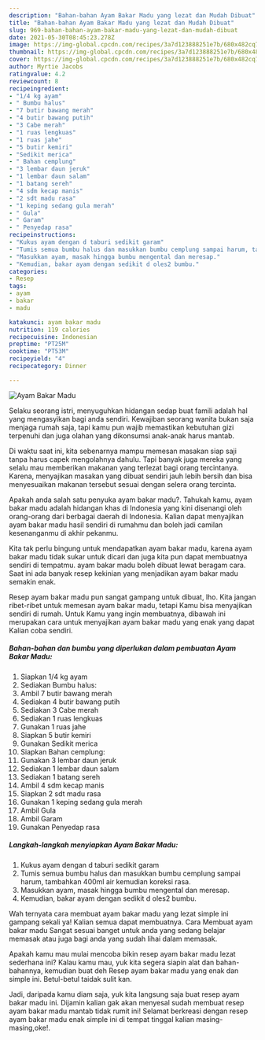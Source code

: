 ```yaml
---
description: "Bahan-bahan Ayam Bakar Madu yang lezat dan Mudah Dibuat"
title: "Bahan-bahan Ayam Bakar Madu yang lezat dan Mudah Dibuat"
slug: 969-bahan-bahan-ayam-bakar-madu-yang-lezat-dan-mudah-dibuat
date: 2021-05-30T08:45:23.278Z
image: https://img-global.cpcdn.com/recipes/3a7d123888251e7b/680x482cq70/ayam-bakar-madu-foto-resep-utama.jpg
thumbnail: https://img-global.cpcdn.com/recipes/3a7d123888251e7b/680x482cq70/ayam-bakar-madu-foto-resep-utama.jpg
cover: https://img-global.cpcdn.com/recipes/3a7d123888251e7b/680x482cq70/ayam-bakar-madu-foto-resep-utama.jpg
author: Myrtie Jacobs
ratingvalue: 4.2
reviewcount: 8
recipeingredient:
- "1/4 kg ayam"
- " Bumbu halus"
- "7 butir bawang merah"
- "4 butir bawang putih"
- "3 Cabe merah"
- "1 ruas lengkuas"
- "1 ruas jahe"
- "5 butir kemiri"
- "Sedikit merica"
- " Bahan cemplung"
- "3 lembar daun jeruk"
- "1 lembar daun salam"
- "1 batang sereh"
- "4 sdm kecap manis"
- "2 sdt madu rasa"
- "1 keping sedang gula merah"
- " Gula"
- " Garam"
- " Penyedap rasa"
recipeinstructions:
- "Kukus ayam dengan d taburi sedikit garam"
- "Tumis semua bumbu halus dan masukkan bumbu cemplung sampai harum, tambahkan 400ml air kemudian koreksi rasa."
- "Masukkan ayam, masak hingga bumbu mengental dan meresap."
- "Kemudian, bakar ayam dengan sedikit d oles2 bumbu."
categories:
- Resep
tags:
- ayam
- bakar
- madu

katakunci: ayam bakar madu 
nutrition: 119 calories
recipecuisine: Indonesian
preptime: "PT25M"
cooktime: "PT53M"
recipeyield: "4"
recipecategory: Dinner

---
```



![Ayam Bakar Madu](https://img-global.cpcdn.com/recipes/3a7d123888251e7b/680x482cq70/ayam-bakar-madu-foto-resep-utama.jpg)

Selaku seorang istri, menyuguhkan hidangan sedap buat famili adalah hal yang mengasyikan bagi anda sendiri. Kewajiban seorang  wanita bukan saja menjaga rumah saja, tapi kamu pun wajib memastikan kebutuhan gizi terpenuhi dan juga olahan yang dikonsumsi anak-anak harus mantab.

Di waktu  saat ini, kita sebenarnya mampu memesan masakan siap saji tanpa harus capek mengolahnya dahulu. Tapi banyak juga mereka yang selalu mau memberikan makanan yang terlezat bagi orang tercintanya. Karena, menyajikan masakan yang dibuat sendiri jauh lebih bersih dan bisa menyesuaikan makanan tersebut sesuai dengan selera orang tercinta. 



Apakah anda salah satu penyuka ayam bakar madu?. Tahukah kamu, ayam bakar madu adalah hidangan khas di Indonesia yang kini disenangi oleh orang-orang dari berbagai daerah di Indonesia. Kalian dapat menyajikan ayam bakar madu hasil sendiri di rumahmu dan boleh jadi camilan kesenanganmu di akhir pekanmu.

Kita tak perlu bingung untuk mendapatkan ayam bakar madu, karena ayam bakar madu tidak sukar untuk dicari dan juga kita pun dapat membuatnya sendiri di tempatmu. ayam bakar madu boleh dibuat lewat beragam cara. Saat ini ada banyak resep kekinian yang menjadikan ayam bakar madu semakin enak.

Resep ayam bakar madu pun sangat gampang untuk dibuat, lho. Kita jangan ribet-ribet untuk memesan ayam bakar madu, tetapi Kamu bisa menyajikan sendiri di rumah. Untuk Kamu yang ingin membuatnya, dibawah ini merupakan cara untuk menyajikan ayam bakar madu yang enak yang dapat Kalian coba sendiri.

<!--inarticleads1-->

##### Bahan-bahan dan bumbu yang diperlukan dalam pembuatan Ayam Bakar Madu:

1. Siapkan 1/4 kg ayam
1. Sediakan  Bumbu halus:
1. Ambil 7 butir bawang merah
1. Sediakan 4 butir bawang putih
1. Sediakan 3 Cabe merah
1. Sediakan 1 ruas lengkuas
1. Gunakan 1 ruas jahe
1. Siapkan 5 butir kemiri
1. Gunakan Sedikit merica
1. Siapkan  Bahan cemplung:
1. Gunakan 3 lembar daun jeruk
1. Sediakan 1 lembar daun salam
1. Sediakan 1 batang sereh
1. Ambil 4 sdm kecap manis
1. Siapkan 2 sdt madu rasa
1. Gunakan 1 keping sedang gula merah
1. Ambil  Gula
1. Ambil  Garam
1. Gunakan  Penyedap rasa




<!--inarticleads2-->

##### Langkah-langkah menyiapkan Ayam Bakar Madu:

1. Kukus ayam dengan d taburi sedikit garam
1. Tumis semua bumbu halus dan masukkan bumbu cemplung sampai harum, tambahkan 400ml air kemudian koreksi rasa.
1. Masukkan ayam, masak hingga bumbu mengental dan meresap.
1. Kemudian, bakar ayam dengan sedikit d oles2 bumbu.




Wah ternyata cara membuat ayam bakar madu yang lezat simple ini gampang sekali ya! Kalian semua dapat membuatnya. Cara Membuat ayam bakar madu Sangat sesuai banget untuk anda yang sedang belajar memasak atau juga bagi anda yang sudah lihai dalam memasak.

Apakah kamu mau mulai mencoba bikin resep ayam bakar madu lezat sederhana ini? Kalau kamu mau, yuk kita segera siapin alat dan bahan-bahannya, kemudian buat deh Resep ayam bakar madu yang enak dan simple ini. Betul-betul taidak sulit kan. 

Jadi, daripada kamu diam saja, yuk kita langsung saja buat resep ayam bakar madu ini. Dijamin kalian gak akan menyesal sudah membuat resep ayam bakar madu mantab tidak rumit ini! Selamat berkreasi dengan resep ayam bakar madu enak simple ini di tempat tinggal kalian masing-masing,oke!.


